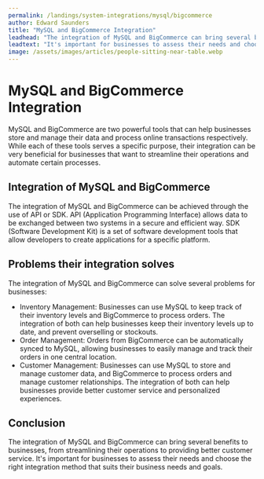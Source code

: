 ```yaml
---
permalink: /landings/system-integrations/mysql/bigcommerce
author: Edward Saunders
title: "MySQL and BigCommerce Integration"
leadhead: "The integration of MySQL and BigCommerce can bring several benefits to businesses, from streamlining their operations to providing better customer service"
leadtext: "It's important for businesses to assess their needs and choose the right integration method that suits their business needs and goals."
image: /assets/images/articles/people-sitting-near-table.webp
---
```

<div class="arttext">  <h1>MySQL and BigCommerce Integration</h1>
  <p>MySQL and BigCommerce are two powerful tools that can help businesses store and manage their data and process online transactions respectively. While each of these tools serves a specific purpose, their integration can be very beneficial for businesses that want to streamline their operations and automate certain processes.</p>

  <h2>Integration of MySQL and BigCommerce</h2>
  <p>The integration of MySQL and BigCommerce can be achieved through the use of API or SDK. API (Application Programming Interface) allows data to be exchanged between two systems in a secure and efficient way. SDK (Software Development Kit) is a set of software development tools that allow developers to create applications for a specific platform.</p>

  <h2>Problems their integration solves</h2>
  <p>The integration of MySQL and BigCommerce can solve several problems for businesses:</p>
  <ul>
    <li>Inventory Management: Businesses can use MySQL to keep track of their inventory levels and BigCommerce to process orders. The integration of both can help businesses keep their inventory levels up to date, and prevent overselling or stockouts.</li>
    <li>Order Management: Orders from BigCommerce can be automatically synced to MySQL, allowing businesses to easily manage and track their orders in one central location.</li>
    <li>Customer Management: Businesses can use MySQL to store and manage customer data, and BigCommerce to process orders and manage customer relationships. The integration of both can help businesses provide better customer service and personalized experiences.</li>
  </ul>

  <h2>Conclusion</h2>
  <p>The integration of MySQL and BigCommerce can bring several benefits to businesses, from streamlining their operations to providing better customer service. It's important for businesses to assess their needs and choose the right integration method that suits their business needs and goals.</p>
</div>